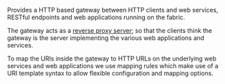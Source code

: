 Provides a HTTP based gateway between HTTP clients and web services, RESTful endpoints and web applications running on the fabric.

The gateway acts as a [reverse proxy server](http://en.wikipedia.org/wiki/Reverse_proxy); so that the clients think the gateway is the server implementing the various web applications and services.

To map the URIs inside the gateway to HTTP URLs on the underlying web services and web applications we use mapping rules which make use of a URI template syntax to allow flexible configuration and mapping options.